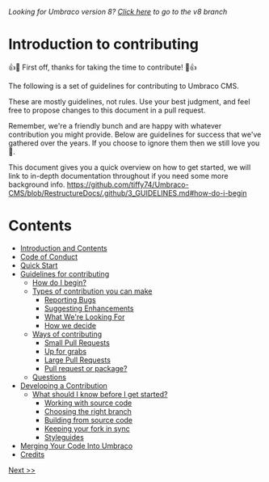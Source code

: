 _Looking for Umbraco version 8? [Click here](https://github.com/umbraco/Umbraco-CMS/blob/temp8/docs/CONTRIBUTING.md) to go to the v8 branch_


# Introduction to contributing

👍🎉 First off, thanks for taking the time to contribute! 🎉👍

The following is a set of guidelines for contributing to Umbraco CMS.

These are mostly guidelines, not rules. Use your best judgment, and feel free to propose changes to this document in a pull request.

Remember, we're a friendly bunch and are happy with whatever contribution you might provide. Below are guidelines for success that we've gathered over the years. If you choose to ignore them then we still love you 💖.

This document gives you a quick overview on how to get started, we will link to in-depth documentation throughout if you need some more background info.
https://github.com/tiffy74/Umbraco-CMS/blob/RestructureDocs/.github/3_GUIDELINES.md#how-do-i-begin
# Contents

* [Introduction and Contents](1_CONTENTS.md)
* [Code of Conduct](2_CODE_CONDUCT.md)
* [Quick Start](3_QUICK_START.md)
* [Guidelines for contributing](4_GUIDELINES.md)
  * [How do I begin?](4_GUIDELINES.md#how-do-i-begin)
  * [Types of contribution you can make](4_GUIDELINES.md#contributing-to-umbraco-cms)
    * [Reporting Bugs](4_CONTRIBUTING.md#pull-request-or-package)
    * [Suggesting Enhancements](4_CONTRIBUTING.md#Suggesting-Enhancements)
    * [What We're Looking For](4_CONTRIBUTING.md#What-We're-Looking-For)
    * [How we decide](4_CONTRIBUTING.md#how-we-decide)
   * [Ways of contributing](4_GUIDELINES.md#contributing-to-umbraco-cms) 
     * [Small Pull Requests](4_GUIDELINES.md#small-pull-requests)
     * [Up for grabs ](4_GUIDELINES.md#up-for-grabs)
     * [Large Pull Requests](4_GUIDELINES.md#large-pull-requests)
     * [Pull request or package?](4_GUIDELINES.md#pull-request-or-package)
   * [Questions](4_GUIDELINES.md#questions) 
* [Developing a Contribution](5_CONTRIBUTION.md)
   * [What should I know before I get started?](5_CONTRIBUTION.md#what-should-i-know-before-i-get-started)
      * [Working with source code](5_CONTRIBUTION.md#working-with-the-source-code)
      * [Choosing the right branch](5_CONTRIBUTION.md#what-branch-should-i-target-for-my-contributions)
      * [Building from source code](5_CONTRIBUTION.md#building-umbraco-from-source-code)
      * [Keeping your fork in sync](5_CONTRIBUTION.md#keeping-your-umbraco-fork-in-sync-with-the-main-repository)
      * [Styleguides](5_CONTRIBUTION.md#styleguides)
* [Merging Your Code Into Umbraco](6_PULL_REQUESTS.md)
* [Credits](7_CREDITS.md)

[ Next >>](2_CODE_CONDUCT.md)
